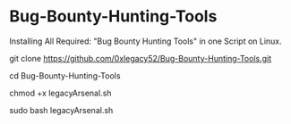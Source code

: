# Bug-Bounty-Hunting-Tools
Installing All Required: "Bug Bounty Hunting Tools" in one Script on  Linux.

git clone https://github.com/0xlegacy52/Bug-Bounty-Hunting-Tools.git

cd Bug-Bounty-Hunting-Tools

chmod +x legacyArsenal.sh

sudo bash legacyArsenal.sh
